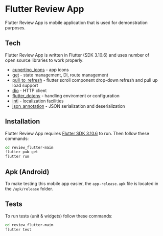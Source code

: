 # Flutter Review App

Flutter Review App is mobile application that is used for demonstration purposes.

## Tech

Flutter Review App is written in Flutter (SDK 3.10.6) and uses number of open source libraries to work properly:

- [cupertino_icons] - app icons
- [get] - state management, DI, route management
- [pull_to_refresh] - flutter scroll component drop-down refresh and pull up load support
- [dio] - HTTP client
- [flutter_dotenv] - handling enviroment or configuration
- [intl] - localization facilities
- [json_annotation] - JSON serialization and deserialization

## Installation

Flutter Review App requires [Flutter SDK 3.10.6](https://docs.flutter.dev/release/archive?tab=macos) to run. Then follow these commands:

```sh
cd review_flutter-main
flutter pub get
flutter run
```

## Apk (Android)

To make testing this mobile app easier, the `app-release.apk` file is located in the `/apk/release` folder.

## Tests

To run tests (unit & widgets) follow these commands:

```sh
cd review_flutter-main
flutter test
```

[cupertino_icons]: https://pub.dev/packages/cupertino_icons
[get]: https://pub.dev/packages/get
[pull_to_refresh]: https://pub.dev/documentation/pull_to_refresh/latest/
[dio]: https://pub.dev/packages/dio
[flutter_dotenv]: https://pub.dev/packages/flutter_dotenv
[intl]: https://pub.dev/packages/intl
[json_annotation]: https://pub.dev/packages/json_annotation
